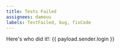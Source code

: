 ```yaml
---
title: Tests Failed
assignees: damouu
labels: TestFailed, bug, fixCode 
---
```

Here's who did it!: {{ payload.sender.login }}

